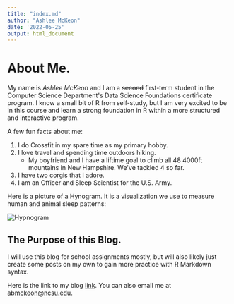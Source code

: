```yaml
---
title: "index.md"
author: "Ashlee McKeon"
date: '2022-05-25'
output: html_document
---
```


#  **About Me**. 

My name is *Ashlee McKeon* and I am a ~~second~~ first-term student in the Computer Science Department's Data Science Foundations certificate program. I know a small bit of R from self-study, but I am very excited to be in this course and learn a strong foundation in R within a more structured and interactive program.  

A few fun facts about me:  

1.  I do Crossfit in my spare time as my primary hobby. 
2.  I love travel and spending time outdoors hiking.  
    +  My boyfriend and I have a liftime goal to climb all 48 4000ft mountains in New Hampshire. We've tackled 4 so far. 
3.  I have two corgis that I adore. 
4.  I am an Officer and Sleep Scientist for the U.S. Army.    

Here is a picture of a Hynogram. It is a visualization we use to measure human and animal sleep patterns:

![Hypnogram](https://upload.wikimedia.org/wikipedia/commons/3/3e/Sleep_Hypnogram.svg)

## The Purpose of this Blog. 

I will use this blog for school assignments mostly, but will also likely just create some posts on my own to gain more practice with R Markdown syntax.  

Here is the link to my blog [link](https://github.com/abmckeon/st558). You can also email me at abmckeon@ncsu.edu. 


 
